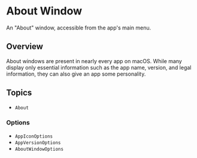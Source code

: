 # About Window

An "About" window, accessible from the app's main menu.

## Overview

About windows are present in nearly every app on macOS.
While many display only essential information such as the app name, version, and legal information, they can also give an app some personality.

## Topics

- ``About``

### Options

- ``AppIconOptions``
- ``AppVersionOptions``
- ``AboutWindowOptions``
